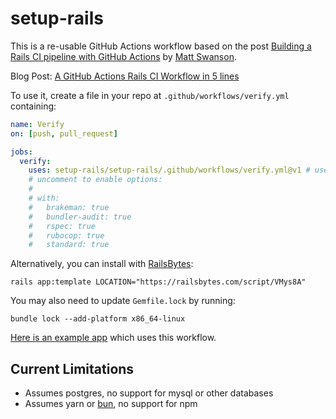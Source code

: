 # setup-rails

This is a re-usable GitHub Actions workflow based on the post [Building a Rails CI pipeline with GitHub Actions](https://boringrails.com/articles/building-a-rails-ci-pipeline-with-github-actions/) by [Matt Swanson](https://github.com/swanson).

Blog Post: [A GitHub Actions Rails CI Workflow in 5 lines](https://www.andywaite.com/2022/04/15/reusable-github-actions-rails-workflow.html)

To use it, create a file in your repo at `.github/workflows/verify.yml`
containing:

<!-- begin example -->
```yaml
name: Verify
on: [push, pull_request]

jobs:
  verify:
    uses: setup-rails/setup-rails/.github/workflows/verify.yml@v1 # use @main for latest updates
    # uncomment to enable options:
    #
    # with:
    #   brakeman: true
    #   bundler-audit: true
    #   rspec: true
    #   rubocop: true
    #   standard: true
```
<!-- end example -->

Alternatively, you can install with [RailsBytes](https://railsbytes.com/templates/VMys8A):

```
rails app:template LOCATION="https://railsbytes.com/script/VMys8A"
```

You may also need to update `Gemfile.lock` by running:

```
bundle lock --add-platform x86_64-linux
```

[Here is an example app](https://github.com/andyw8/setup-rails-example-app) which uses this workflow.

## Current Limitations

- Assumes postgres, no support for mysql or other databases
- Assumes yarn or [bun](https://bun.sh), no support for npm
